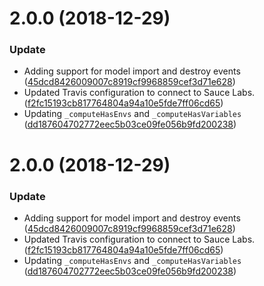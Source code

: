 <a name="2.0.0"></a>
# 2.0.0 (2018-12-29)


### Update

* Adding support for model import and destroy events ([45dcd8426009007c8919cf9968859cef3d71e628](https://github.com/advanced-rest-client/variables-consumer-mixin/commit/45dcd8426009007c8919cf9968859cef3d71e628))
* Updated Travis configuration to connect to Sauce Labs. ([f2fc15193cb817764804a94a10e5fde7ff06cd65](https://github.com/advanced-rest-client/variables-consumer-mixin/commit/f2fc15193cb817764804a94a10e5fde7ff06cd65))
* Updating `_computeHasEnvs` and `_computeHasVariables` ([dd187604702772eec5b03ce09fe056b9fd200238](https://github.com/advanced-rest-client/variables-consumer-mixin/commit/dd187604702772eec5b03ce09fe056b9fd200238))



<a name="2.0.0"></a>
# 2.0.0 (2018-12-29)


### Update

* Adding support for model import and destroy events ([45dcd8426009007c8919cf9968859cef3d71e628](https://github.com/advanced-rest-client/variables-consumer-mixin/commit/45dcd8426009007c8919cf9968859cef3d71e628))
* Updated Travis configuration to connect to Sauce Labs. ([f2fc15193cb817764804a94a10e5fde7ff06cd65](https://github.com/advanced-rest-client/variables-consumer-mixin/commit/f2fc15193cb817764804a94a10e5fde7ff06cd65))
* Updating `_computeHasEnvs` and `_computeHasVariables` ([dd187604702772eec5b03ce09fe056b9fd200238](https://github.com/advanced-rest-client/variables-consumer-mixin/commit/dd187604702772eec5b03ce09fe056b9fd200238))



